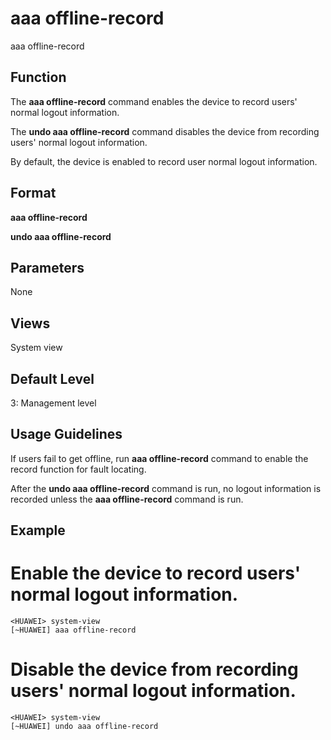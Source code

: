 aaa offline-record
==================

aaa offline-record

Function
--------

The **aaa offline-record** command enables the device to record users' normal logout information.

The **undo aaa offline-record** command disables the device from recording users' normal logout information.

By default, the device is enabled to record user normal logout information.



Format
------

**aaa offline-record**

**undo aaa offline-record**



Parameters
----------

None


Views
-----

System view



Default Level
-------------

3: Management level



Usage Guidelines
----------------

If users fail to get offline, run **aaa offline-record** command to enable the record function for fault locating.

After the
**undo aaa offline-record** command is run, no logout information is recorded unless the
**aaa offline-record** command is run.

Example
-------

# Enable the device to record users' normal logout information.
```
<HUAWEI> system-view
[~HUAWEI] aaa offline-record

```

# Disable the device from recording users' normal logout information.
```
<HUAWEI> system-view
[~HUAWEI] undo aaa offline-record

```